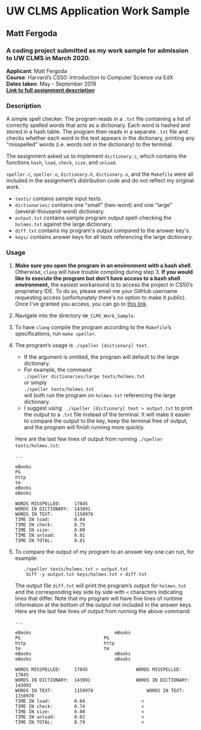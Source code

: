 
# UW CLMS Application Work Sample
## Matt Fergoda
### A coding project submitted as my work sample for admission to UW CLMS in March 2020.


**Applicant**: Matt Fergoda  
**Course**: Harvard’s CS50: Introduction to Computer Science via EdX  
**Dates taken**: May - September 2019  
[**Link to full assignment description**](https://docs.cs50.net/2019/x/psets/4/speller/hashtable/speller.html)  

### Description
A simple spell checker. The program reads in a `.txt` file containing a list of correctly spelled words that acts as a dictionary. Each word is hashed and stored in a hash table. The program then reads in a separate `.txt` file and checks whether each word in the text appears in the dictionary, printing any "misspelled" words (i.e. words not in the dictionary) to the terminal.  

The assignment asked us to implement `dictionary.c`, which contains the functions `hash`, `load`, `check`, `size`, and `unload`.  

`speller.c`, `speller.o`, `dictionary.h`, `dictionary.o`, and the `Makefile` were all included in the assignment’s distribution code and do not reflect my original work.  

* `texts/` contains sample input texts.  
* `dictionaries/` contains one "small" (two-word) and one "large" (several-thousand-word) dictionary.  
* `output.txt` contains sample program output spell-checking the `holmes.txt` against the large dictionary.   
* `diff.txt` contains my program's output compared to the answer key's.  
* `keys/` contains answer keys for all texts referencing the large dictionary.   
### Usage
1. **Make sure you open the program in an environment with a bash shell**. Otherwise, `clang` will have trouble compiling during step 3. **If you would like to execute the program but don't have access to a bash shell environment,** the easiest workaround is to access the project in CS50’s proprietary IDE. To do so, please email me your GitHub username requesting access (unfortunately there's no option to make it public). Once I've granted you access, you can go to [this link](https://ide.cs50.io/mattfergoda/ide).

2. Navigate into the directory `UW_CLMS_Work_Sample`.

3. To have `clang` compile the program according to the `Makefile`’s specifications, run `make speller`.

4. The program’s usage is `./speller [dictionary] text`.
    * If the argument is omitted, the program will default to the large dictionary.
    * For example, the command   
        ```./speller dictionaries/large texts/holmes.txt```  
    or simply  
        ```./speller texts/holmes.txt```  
    will both run the program on `holmes.txt` referencing the large dictionary.
    * I suggest using
   ``` ./speller [dictionary] text > output.txt```
    to print the output to a `.txt` file instead of the terminal. It will make it easier to compare the output to the key, keep the terminal free of output, and the program will finish running more quickly.  
    
    Here are the last few lines of output from running `./speller texts/holmes.txt`:
   ```
   ...

   eBooks
   PG
   http
   tm
   eBooks
   eBooks

   WORDS MISSPELLED:     17845
   WORDS IN DICTIONARY:  143091
   WORDS IN TEXT:        1150970
   TIME IN load:         0.04
   TIME IN check:        0.75
   TIME IN size:         0.00
   TIME IN unload:       0.01
   TIME IN TOTAL:        0.81
   ```
5. To compare the output of my program to an answer key one can run, for example:
   ```
      ./speller texts/holmes.txt > output.txt
       diff -y output.txt keys/holmes.txt > diff.txt
    ```
    The output file `diff.txt` will print the program’s output for `holmes.txt` and the corresponding key side by side with `<` characters indicating lines that differ. Note that my program will have five lines of runtime information at the bottom of the output not included in the answer keys.  
    Here are the last few lines of output from running the above command:
    ```
    ...
    
   eBooks								eBooks
   PG								PG
   http								http
   tm								tm
   eBooks								eBooks
   eBooks								eBooks

   WORDS MISSPELLED:     17845					WORDS MISSPELLED:     17845
   WORDS IN DICTIONARY:  143091					WORDS IN DICTIONARY:  143091
   WORDS IN TEXT:        1150970					WORDS IN TEXT:        1150970
   TIME IN load:         0.04				      <
   TIME IN check:        0.74				      <
   TIME IN size:         0.00				      <
   TIME IN unload:       0.02				      <
   TIME IN TOTAL:        0.79				      <
   ```
